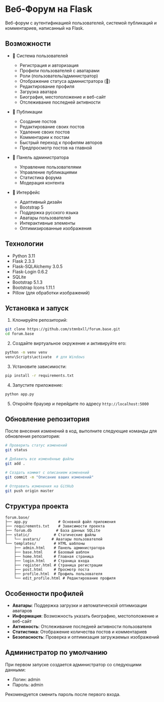 # Веб-Форум на Flask

Веб-форум с аутентификацией пользователей, системой публикаций и комментариев, написанный на Flask.

## Возможности

- 👤 Система пользователей
  - Регистрация и авторизация
  - Профили пользователей с аватарами
  - Роли (пользователь/администратор)
  - Отображение статуса администратора (👑)
  - Редактирование профиля
  - Загрузка аватара
  - Биография, местоположение и веб-сайт
  - Отслеживание последней активности

- 📝 Публикации
  - Создание постов
  - Редактирование своих постов
  - Удаление своих постов
  - Комментарии к постам
  - Быстрый переход к профилям авторов
  - Предпросмотр постов на главной

- 👑 Панель администратора
  - Управление пользователями
  - Управление публикациями
  - Статистика форума
  - Модерация контента

- 🎨 Интерфейс
  - Адаптивный дизайн
  - Bootstrap 5
  - Поддержка русского языка
  - Аватары пользователей
  - Интерактивные элементы
  - Оптимизированные изображения

## Технологии

- Python 3.11
- Flask 2.3.3
- Flask-SQLAlchemy 3.0.5
- Flask-Login 0.6.2
- SQLite
- Bootstrap 5.1.3
- Bootstrap Icons 1.11.1
- Pillow (для обработки изображений)

## Установка и запуск

1. Клонируйте репозиторий:
```bash
git clone https://github.com/stmnbxll/forum.base.git
cd forum.base
```

2. Создайте виртуальное окружение и активируйте его:
```bash
python -m venv venv
venv\Scripts\activate  # для Windows
```

3. Установите зависимости:
```bash
pip install -r requirements.txt
```

4. Запустите приложение:
```bash
python app.py
```

5. Откройте браузер и перейдите по адресу `http://localhost:5000`

## Обновление репозитория

После внесения изменений в код, выполните следующие команды для обновления репозитория:

```bash
# Проверить статус изменений
git status

# Добавить все изменённые файлы
git add .

# Создать коммит с описанием изменений
git commit -m "Описание ваших изменений"

# Отправить изменения на GitHub
git push origin master
```

## Структура проекта

```
forum.base/
├── app.py              # Основной файл приложения
├── requirements.txt    # Зависимости проекта
├── forum.db           # База данных SQLite
├── static/           # Статические файлы
│   └── avatars/     # Аватары пользователей
└── templates/        # HTML шаблоны
    ├── admin.html    # Панель администратора
    ├── base.html     # Базовый шаблон
    ├── home.html     # Главная страница
    ├── login.html    # Страница входа
    ├── register.html # Страница регистрации
    ├── post.html     # Просмотр поста
    ├── profile.html  # Профиль пользователя
    └── edit_profile.html # Редактирование профиля
```

## Особенности профилей

- **Аватары**: Поддержка загрузки и автоматической оптимизации аватаров
- **Информация**: Возможность указать биографию, местоположение и веб-сайт
- **Активность**: Отслеживание последней активности пользователя
- **Статистика**: Отображение количества постов и комментариев
- **Безопасность**: Проверка и оптимизация загружаемых изображений

## Администратор по умолчанию

При первом запуске создается администратор со следующими данными:
- Логин: admin
- Пароль: admin

Рекомендуется сменить пароль после первого входа.
